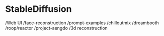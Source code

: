 # StableDiffusion
/Web UI
/face-reconstruction
/prompt-examples
/chilloutmix
/dreambooth
/roop/reactor
/project-aengdo
/3d reconstruction